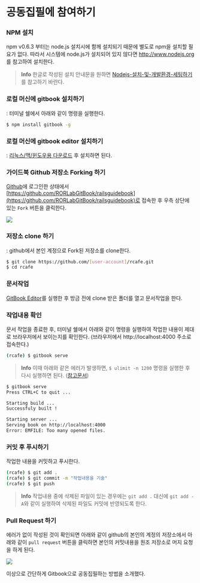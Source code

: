 # 공동집필에 참여하기

### NPM 설치

npm v0.6.3 부터는 node.js 설치시에 함께 설치되기 때문에 별도로 npm을 설치할 필요가 없다. 따라서 시스템에 node.js가 설치되어 있지 않다면 http://www.nodejs.org 를 참고하여 설치한다.

> **Info** 한글로 작성된 설치 안내문을 원하면  [Nodejs-설치-및-개발환경-세팅하기](http://inspiredjw.tistory.com/entry/Nodejs-설치-및-개발환경-세팅하기)를 참고하기 바란다.


### 로컬 머신에 gitbook 설치하기

: 터미널 쉘에서 아래와 같이 명령을 실행한다.

```bash
$ npm install gitbook -g
```

### 로컬 머신에 gitbook editor 설치하기

: [리눅스/맥/윈도우용 다운로드](https://www.gitbook.com/editor) 후 설치하면 된다.

### 가이드북 Github 저장소 Forking 하기

[Github](https://github.com)에 로그인한 상태에서 [https://github.com/RORLabGitBook/railsguidebook](https://github.com/RORLabGitBook/railsguidebook)로 접속한 후 우측 상단에 있는 `Fork` 버튼을 클릭한다.

![](http://i1373.photobucket.com/albums/ag392/rorlab/Photobucket%20Desktop%20-%20RORLAB/2014-05-18_20-08-57_zpsc381de0d.png)


### 저장소 clone 하기

: github에서 본인 계정으로 Fork된 저장소를 clone한다.

```bash
$ git clone https://github.com/[user-account]/rcafe.git
$ cd rcafe
```

### 문서작업

[GitBook Editor](https://github.com/GitbookIO/editor)를 실행한 후 방금 전에 clone 받은 폴더를 열고 문서작업을 한다.

### 작업내용 확인

문서 작업을 종료한 후, 터미널 쉘에서 아래와 같이 명령을 실행하여 작업한 내용이 제대로 브라우저에서 보이는지를 확인한다. (브라우저에서 http://localhost:4000 주소로 접속한다.)

```bash
(rcafe) $ gitbook serve
```

> **Info** 이때 아래와 같은 에러가 발생하면, `$ ulimit -n 1200` 명령을 실행한 후 다시 실행하면 된다. ([참고문서](https://github.com/GitbookIO/gitbook/issues/214))

```bash
$ gitbook serve
Press CTRL+C to quit ...

Starting build ...
Successfuly built !

Starting server ...
Serving book on http://localhost:4000
Error: EMFILE: Too many opened files.
```


### 커밋 후 푸시하기

작업한 내용을 커밋하고 푸시한다.

```bash
(rcafe) $ git add .
(rcafe) $ git commit -m "작업내용을 기술"
(rcafe) $ git push
```

> **Info** 작업내용 중에 삭제된 파일이 있는 경우에는 `git add .` 대신에 `git add -A`와 같이 실행하여 삭제된 파일도 커밋에 반영되도록 한다.


### Pull Request 하기

에러가 없이 작성된 것이 확인되면 아래와 같이 github의 본인의 계정의 저장소에서 아래와 같이 `pull request` 버튼을 클릭하면 본인의 커밋내용을 원조 저장소로 머지 요청을 하게 된다.

![](http://i1373.photobucket.com/albums/ag392/rorlab/Photobucket%20Desktop%20-%20RORLAB/2014-05-18_20-24-41_zpsac3702ad.png)

이상으로 간단하게 Gitbook으로 공동집필하는 방법을 소개했다.

